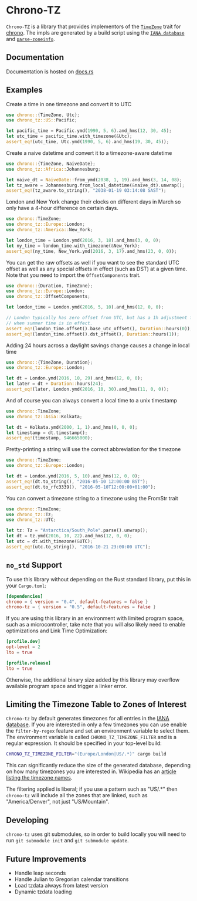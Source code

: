 # Chrono-TZ

`Chrono-TZ` is a library that provides implementors of the [`TimeZone`] trait for [chrono]. The
impls are generated by a build script using the [`IANA database`][iana] and [`parse-zoneinfo`].

[chrono]: https://crates.io/crates/chrono
[`TimeZone`]: https://docs.rs/chrono/latest/chrono/trait.TimeZone.html
[iana]: http://www.iana.org/time-zones
[`parse-zoneinfo`]: https://crates.io/crates/parse-zoneinfo

## Documentation

Documentation is hosted on [docs.rs][docsrs]

[docsrs]: https://docs.rs/chrono-tz

## Examples

Create a time in one timezone and convert it to UTC

```rust
use chrono::{TimeZone, Utc};
use chrono_tz::US::Pacific;

let pacific_time = Pacific.ymd(1990, 5, 6).and_hms(12, 30, 45);
let utc_time = pacific_time.with_timezone(&Utc);
assert_eq!(utc_time, Utc.ymd(1990, 5, 6).and_hms(19, 30, 45));
```

Create a naive datetime and convert it to a timezone-aware datetime

```rust
use chrono::{TimeZone, NaiveDate};
use chrono_tz::Africa::Johannesburg;

let naive_dt = NaiveDate::from_ymd(2038, 1, 19).and_hms(3, 14, 08);
let tz_aware = Johannesburg.from_local_datetime(&naive_dt).unwrap();
assert_eq!(tz_aware.to_string(), "2038-01-19 03:14:08 SAST");
```

London and New York change their clocks on different days in March
so only have a 4-hour difference on certain days.

```rust
use chrono::TimeZone;
use chrono_tz::Europe::London;
use chrono_tz::America::New_York;

let london_time = London.ymd(2016, 3, 18).and_hms(3, 0, 0);
let ny_time = london_time.with_timezone(&New_York);
assert_eq!(ny_time, New_York.ymd(2016, 3, 17).and_hms(23, 0, 0));
```

You can get the raw offsets as well if you want to see the standard
UTC offset as well as any special offsets in effect (such as DST)
at a given time. Note that you need to import the `OffsetComponents`
trait.

```rust
use chrono::{Duration, TimeZone};
use chrono_tz::Europe::London;
use chrono_tz::OffsetComponents;

let london_time = London.ymd(2016, 5, 10).and_hms(12, 0, 0);

// London typically has zero offset from UTC, but has a 1h adjustment forward
// when summer time is in effect.
assert_eq!(london_time.offset().base_utc_offset(), Duration::hours(0));
assert_eq!(london_time.offset().dst_offset(), Duration::hours(1));
```

Adding 24 hours across a daylight savings change causes a change
in local time

```rust
use chrono::{TimeZone, Duration};
use chrono_tz::Europe::London;

let dt = London.ymd(2016, 10, 29).and_hms(12, 0, 0);
let later = dt + Duration::hours(24);
assert_eq!(later, London.ymd(2016, 10, 30).and_hms(11, 0, 0));
```

And of course you can always convert a local time to a unix timestamp

```rust
use chrono::TimeZone;
use chrono_tz::Asia::Kolkata;

let dt = Kolkata.ymd(2000, 1, 1).and_hms(0, 0, 0);
let timestamp = dt.timestamp();
assert_eq!(timestamp, 946665000);
```

Pretty-printing a string will use the correct abbreviation for the timezone

```rust
use chrono::TimeZone;
use chrono_tz::Europe::London;

let dt = London.ymd(2016, 5, 10).and_hms(12, 0, 0);
assert_eq!(dt.to_string(), "2016-05-10 12:00:00 BST");
assert_eq!(dt.to_rfc3339(), "2016-05-10T12:00:00+01:00");
```

You can convert a timezone string to a timezone using the FromStr trait

```rust
use chrono::TimeZone;
use chrono_tz::Tz;
use chrono_tz::UTC;

let tz: Tz = "Antarctica/South_Pole".parse().unwrap();
let dt = tz.ymd(2016, 10, 22).and_hms(12, 0, 0);
let utc = dt.with_timezone(&UTC);
assert_eq!(utc.to_string(), "2016-10-21 23:00:00 UTC");
```

## `no_std` Support

To use this library without depending on the Rust standard library, put this
in your `Cargo.toml`:

```toml
[dependencies]
chrono = { version = "0.4", default-features = false }
chrono-tz = { version = "0.5", default-features = false }
```

If you are using this library in an environment with limited program
space, such as a microcontroller, take note that you will also likely
need to enable optimizations and Link Time Optimization:
```toml
[profile.dev]
opt-level = 2
lto = true

[profile.release]
lto = true
```

Otherwise, the additional binary size added by this library may overflow
available program space and trigger a linker error.

## Limiting the Timezone Table to Zones of Interest

`Chrono-tz` by default generates timezones for all entries in the [IANA database][]. If you are
interested in only a few timezones you can use enable the `filter-by-regex` feature and set an
environment variable to select them. The environment variable is called
`CHRONO_TZ_TIMEZONE_FILTER` and is a regular expression. It should be specified in your top-level
build:

```sh
CHRONO_TZ_TIMEZONE_FILTER="(Europe/London|US/.*)" cargo build
```

This can significantly reduce the size of the generated database, depending on how many timezones
you are interested in. Wikipedia has an [article listing the timezone names][wiki-list].

The filtering applied is liberal; if you use a pattern such as "US/.*" then `chrono-tz` will
include all the zones that are linked, such as "America/Denver", not just "US/Mountain".

[IANA database]: http://www.iana.org/time-zones
[wiki-list]: https://en.wikipedia.org/wiki/List_of_tz_database_time_zones

## Developing

`chrono-tz` uses git submodules, so in order to build locally you will need to
run `git submodule init` and `git submodule update`.

## Future Improvements

- Handle leap seconds
- Handle Julian to Gregorian calendar transitions
- Load tzdata always from latest version
- Dynamic tzdata loading
